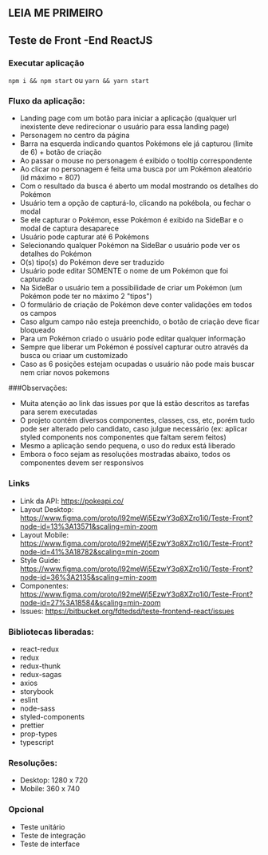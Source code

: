 ## LEIA ME PRIMEIRO
## Teste de Front -End ReactJS
### Executar aplicação
`npm i && npm start` ou `yarn && yarn start`
### Fluxo da aplicação:
- Landing page com um botão para iniciar a aplicação (qualquer url inexistente deve redirecionar o usuário para essa landing page)
- Personagem no centro da página
- Barra na esquerda indicando quantos Pokémons ele já capturou (limite de 6) + botão de criação
- Ao passar o mouse no personagem é exibido o tooltip correspondente
- Ao clicar no personagem é feita uma busca por um Pokémon aleatório (id máximo = 807)
- Com o resultado da busca é aberto um modal mostrando os detalhes do Pokémon
- Usuário tem a opção de capturá-lo, clicando na pokébola, ou fechar o modal
- Se ele capturar o Pokémon, esse Pokémon é exibido na SideBar e o modal de captura desaparece
- Usuário pode capturar até 6 Pokémons
- Selecionando qualquer Pokémon na SideBar o usuário pode ver os detalhes do Pokémon
- O(s) tipo(s) do Pokémon deve ser traduzido
- Usuário pode editar SOMENTE o nome de um Pokémon que foi capturado
- Na SideBar o usuário tem a possibilidade de criar um Pokémon (um Pokémon pode ter no máximo 2 "tipos")
- O formulário de criação de Pokémon deve conter validações em todos os campos
- Caso algum campo não esteja preenchido, o botão de criação deve ficar bloqueado
- Para um Pokémon criado o usuário pode editar qualquer informação
- Sempre que liberar um Pokémon é possível capturar outro através da busca ou criaar um customizado
- Caso as 6 posições estejam ocupadas o usuário não pode mais buscar nem criar novos pokemons

###Observações:
- Muita atenção ao link das issues por que lá estão descritos as tarefas para serem executadas
- O projeto contém diversos componentes, classes, css, etc, porém tudo pode ser alterado pelo candidato, caso julgue necessário (ex: aplicar styled components nos componentes que faltam serem feitos)
- Mesmo a aplicação sendo pequena, o uso do redux está liberado
- Embora o foco sejam as resoluções mostradas abaixo, todos os componentes devem ser responsivos

### Links
- Link da API: <https://pokeapi.co/> 
- Layout Desktop: <https://www.figma.com/proto/l92meWj5EzwY3q8XZro1i0/Teste-Front?node-id=13%3A13571&scaling=min-zoom>
- Layout Mobile: <https://www.figma.com/proto/l92meWj5EzwY3q8XZro1i0/Teste-Front?node-id=41%3A18782&scaling=min-zoom>
- Style Guide: <https://www.figma.com/proto/l92meWj5EzwY3q8XZro1i0/Teste-Front?node-id=36%3A2135&scaling=min-zoom>
- Componentes: <https://www.figma.com/proto/l92meWj5EzwY3q8XZro1i0/Teste-Front?node-id=27%3A18584&scaling=min-zoom>
- Issues: <https://bitbucket.org/fdtedsd/teste-frontend-react/issues>

### Bibliotecas liberadas:
- react-redux
- redux
- redux-thunk
- redux-sagas
- axios
- storybook
- eslint
- node-sass
- styled-components
- prettier
- prop-types
- typescript 
### Resoluções:
 - Desktop: 1280 x 720  
 - Mobile: 360 x 740 
### Opcional
 - Teste unitário
 - Teste de integração
 - Teste de interface
